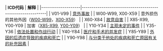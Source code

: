 [//]: # (-- todo 添加注释)
| **ICD代码**          | **解释**                                                     |
|--------------------|------------------------------------------------------------|
| V01\-V99           | [意外事故](./V01-V99.md)                                       |
| W00\-W99, X00\-X59 | 意外损伤的其他外因（[W00-W99](./W00-W99.md)，[X00-X59](./X00-X59.md)） |
| X60\-X84           | [故意自害](./X60-X84.md)                                       |
| X85\-X99, Y00\-Y09 | 加害（[X85-X99](./X85-X99.md), [Y00-Y09](./Y00-Y99.md)）       |
| Y10\-Y34           | [主观未定的事件](./Y00-Y99.md)                                    |
| Y35\-Y36           | [依法处置和作战行动](./Y00-Y99.md)                                  |
| Y40\-Y84           | [医疗和手术的并发症](./Y00-Y99.md)                                  |
| Y85\-Y89           | [外因的后遗症导致的疾病和死亡](./Y00-Y99.md)                             |
| Y90\-Y98           | [与分类于他处的疾病和死亡原因有关的补充因素](./Y00-Y99.md)                      |
